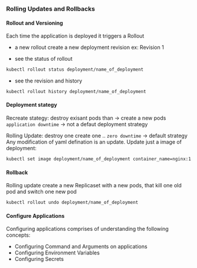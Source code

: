 ### Rolling Updates and Rollbacks

#### Rollout and Versioning
Each time the application is deployed it triggers a Rollout 
- a new rollout create a new deployment revision ex: Revision 1

- see  the status of rollout
```bash
kubectl rollout status deployment/name_of_deployment
```

- see the revision and history
```bash
kubectl rollout history deployment/name_of_deployment
```

#### Deployment stategy
Recreate stategy: destroy exisant pods than -> create a new pods `application downtime` -> not a defaut deployment strategy

Rolling Update: destroy one create one .. `zero downtime` -> default strategy
Any modification of yaml defination is an update.
Update just a image of deployment:
```bash
kubectl set image deployment/name_of_deployment container_name=nginx:1.9.1
```

#### Rollback
Rolling update create a new Replicaset with a new pods, that kill one old pod and switch one new pod
```bash
kubectl rollout undo deployment/name_of_deployment
```


#### Configure Applications 

Configuring applications comprises of understanding the following concepts:
-   Configuring Command and Arguments on applications   
-   Configuring Environment Variables
-   Configuring Secrets